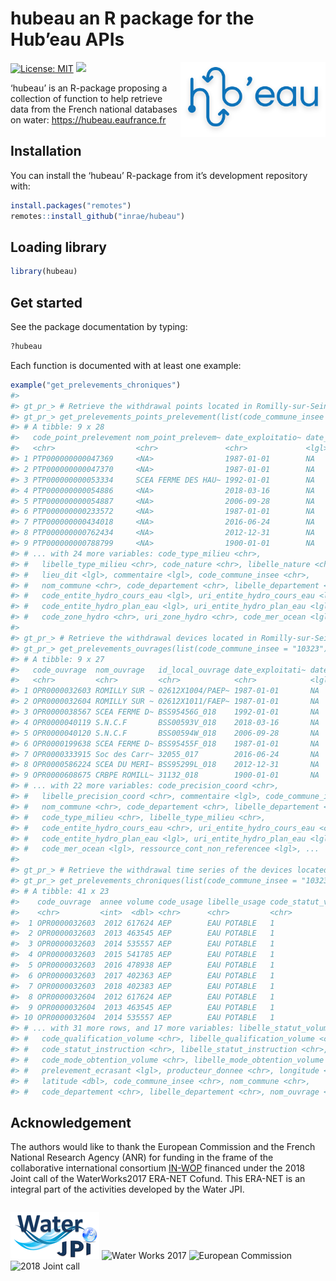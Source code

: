 
<!-- README.md is generated from README.Rmd. Please edit that file -->

# hubeau an R package for the Hub’eau APIs

<img src="man/figures/logo.svg" align="right" height="120px"/>

<!-- badges: start -->

[![License:
MIT](https://img.shields.io/badge/license-MIT-orange.svg)](https://cran.r-project.org/web/licenses/MIT)
[![](https://img.shields.io/badge/lifecycle-experimental-blue.svg)](https://lifecycle.r-lib.org/articles/stages.html#experimental)
<!-- badges: end -->

‘hubeau’ is an R-package proposing a collection of function to help
retrieve data from the French national databases on water:
<https://hubeau.eaufrance.fr>

## Installation

You can install the ‘hubeau’ R-package from it’s development repository
with:

``` r
install.packages("remotes")
remotes::install_github("inrae/hubeau")
```

## Loading library

``` r
library(hubeau)
```

## Get started

See the package documentation by typing:

``` r
?hubeau
```

Each function is documented with at least one example:

``` r
example("get_prelevements_chroniques")
#> 
#> gt_pr_> # Retrieve the withdrawal points located in Romilly-sur-Seine
#> gt_pr_> get_prelevements_points_prelevement(list(code_commune_insee = "10323"))
#> # A tibble: 9 x 28
#>   code_point_prelevement nom_point_prelevem~ date_exploitatio~ date_exploitatio~
#>   <chr>                  <chr>               <chr>             <lgl>            
#> 1 PTP000000000047369     <NA>                1987-01-01        NA               
#> 2 PTP000000000047370     <NA>                1987-01-01        NA               
#> 3 PTP000000000053334     SCEA FERME DES HAU~ 1992-01-01        NA               
#> 4 PTP000000000054886     <NA>                2018-03-16        NA               
#> 5 PTP000000000054887     <NA>                2006-09-28        NA               
#> 6 PTP000000000233572     <NA>                1987-01-01        NA               
#> 7 PTP000000000434018     <NA>                2016-06-24        NA               
#> 8 PTP000000000762434     <NA>                2012-12-31        NA               
#> 9 PTP000000000788799     <NA>                1900-01-01        NA               
#> # ... with 24 more variables: code_type_milieu <chr>,
#> #   libelle_type_milieu <chr>, code_nature <chr>, libelle_nature <chr>,
#> #   lieu_dit <lgl>, commentaire <lgl>, code_commune_insee <chr>,
#> #   nom_commune <chr>, code_departement <chr>, libelle_departement <chr>,
#> #   code_entite_hydro_cours_eau <lgl>, uri_entite_hydro_cours_eau <lgl>,
#> #   code_entite_hydro_plan_eau <lgl>, uri_entite_hydro_plan_eau <lgl>,
#> #   code_zone_hydro <chr>, uri_zone_hydro <chr>, code_mer_ocean <lgl>, ...
#> 
#> gt_pr_> # Retrieve the withdrawal devices located in Romilly-sur-Seine
#> gt_pr_> get_prelevements_ouvrages(list(code_commune_insee = "10323"))
#> # A tibble: 9 x 27
#>   code_ouvrage  nom_ouvrage   id_local_ouvrage date_exploitati~ date_exploitati~
#>   <chr>         <chr>         <chr>            <chr>            <lgl>           
#> 1 OPR0000032603 ROMILLY SUR ~ 02612X1004/PAEP~ 1987-01-01       NA              
#> 2 OPR0000032604 ROMILLY SUR ~ 02612X1011/FAEP~ 1987-01-01       NA              
#> 3 OPR0000038567 SCEA FERME D~ BSS95456G_018    1992-01-01       NA              
#> 4 OPR0000040119 S.N.C.F       BSS00593V_018    2018-03-16       NA              
#> 5 OPR0000040120 S.N.C.F       BSS00594W_018    2006-09-28       NA              
#> 6 OPR0000199638 SCEA FERME D~ BSS95455F_018    1987-01-01       NA              
#> 7 OPR0000333915 Soc des Carr~ 32055_017        2016-06-24       NA              
#> 8 OPR0000586224 SCEA DU MERI~ BSS95299L_018    2012-12-31       NA              
#> 9 OPR0000608675 CRBPE ROMILL~ 31132_018        1900-01-01       NA              
#> # ... with 22 more variables: code_precision_coord <chr>,
#> #   libelle_precision_coord <chr>, commentaire <lgl>, code_commune_insee <chr>,
#> #   nom_commune <chr>, code_departement <chr>, libelle_departement <chr>,
#> #   code_type_milieu <chr>, libelle_type_milieu <chr>,
#> #   code_entite_hydro_cours_eau <chr>, uri_entite_hydro_cours_eau <chr>,
#> #   code_entite_hydro_plan_eau <lgl>, uri_entite_hydro_plan_eau <lgl>,
#> #   code_mer_ocean <lgl>, ressource_cont_non_referencee <lgl>, ...
#> 
#> gt_pr_> # Retrieve the withdrawal time series of the devices located in Romilly-sur-Seine
#> gt_pr_> get_prelevements_chroniques(list(code_commune_insee = "10323"))
#> # A tibble: 41 x 23
#>    code_ouvrage  annee volume code_usage libelle_usage code_statut_volume
#>    <chr>         <int>  <dbl> <chr>      <chr>         <chr>             
#>  1 OPR0000032603  2012 617624 AEP        EAU POTABLE   1                 
#>  2 OPR0000032603  2013 463545 AEP        EAU POTABLE   1                 
#>  3 OPR0000032603  2014 535557 AEP        EAU POTABLE   1                 
#>  4 OPR0000032603  2015 541785 AEP        EAU POTABLE   1                 
#>  5 OPR0000032603  2016 478938 AEP        EAU POTABLE   1                 
#>  6 OPR0000032603  2017 402363 AEP        EAU POTABLE   1                 
#>  7 OPR0000032603  2018 402383 AEP        EAU POTABLE   1                 
#>  8 OPR0000032604  2012 617624 AEP        EAU POTABLE   1                 
#>  9 OPR0000032604  2013 463545 AEP        EAU POTABLE   1                 
#> 10 OPR0000032604  2014 535557 AEP        EAU POTABLE   1                 
#> # ... with 31 more rows, and 17 more variables: libelle_statut_volume <chr>,
#> #   code_qualification_volume <chr>, libelle_qualification_volume <chr>,
#> #   code_statut_instruction <chr>, libelle_statut_instruction <chr>,
#> #   code_mode_obtention_volume <chr>, libelle_mode_obtention_volume <chr>,
#> #   prelevement_ecrasant <lgl>, producteur_donnee <chr>, longitude <dbl>,
#> #   latitude <dbl>, code_commune_insee <chr>, nom_commune <chr>,
#> #   code_departement <chr>, libelle_departement <chr>, nom_ouvrage <chr>, ...
```

## Acknowledgement

The authors would like to thank the European Commission and the French
National Research Agency (ANR) for funding in the frame of the
collaborative international consortium
[IN-WOP](http://www.waterjpi.eu/joint-calls/joint-call-2018-waterworks-2017/booklet/in-wop)
financed under the 2018 Joint call of the WaterWorks2017 ERA-NET Cofund.
This ERA-NET is an integral part of the activities developed by the
Water JPI.

<div style="display: flex; justify-content: space-between;">

![Water JPI](man/figures/logo_water_jpi.png) ![Water Works
2017](man/figures/logo_water_works_2017.png) ![European
Commission](man/figures/logo_european_commission.jpg) ![2018 Joint
call](man/figures/logo_2018_joint_call.png)

</div>
